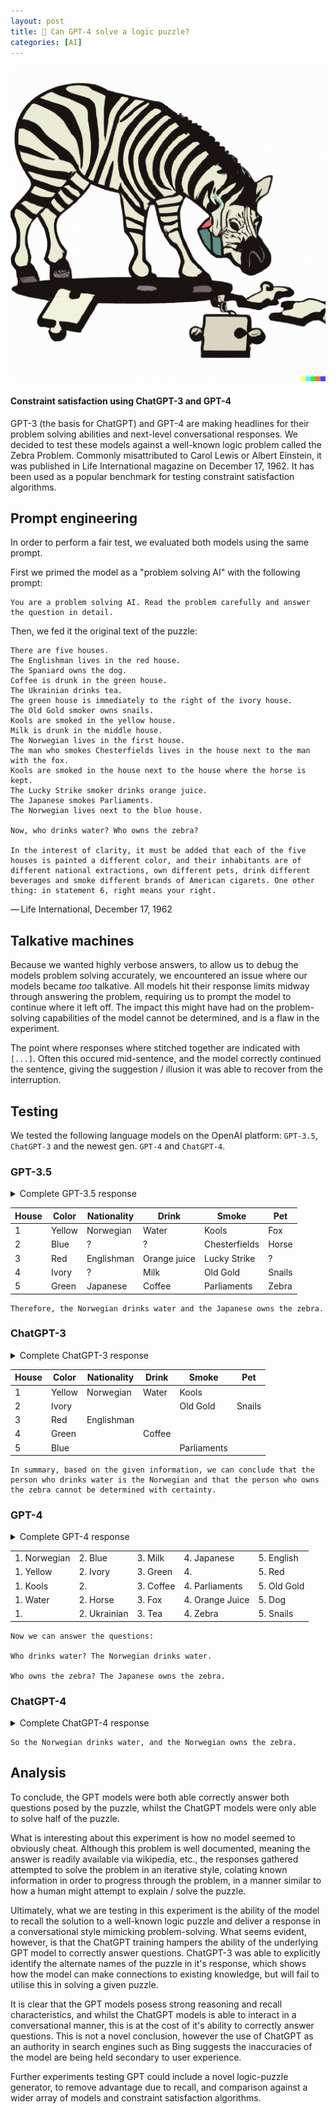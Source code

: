 ```yaml
---
layout: post
title: 🦓 Can GPT-4 solve a logic puzzle?
categories: [AI]
---
```


![A zebra solving a jigsaw puzzle, DALLE2](/_posts/2023-03-19-zebra-problem/DALLE-a-zebra-solving-a-jigsaw-puzzle.png)

#### Constraint satisfaction using ChatGPT-3 and GPT-4

GPT-3 (the basis for ChatGPT) and GPT-4 are making headlines for their problem solving abilities and next-level conversational responses. We decided to test these models against a well-known logic problem called the Zebra Problem. Commonly misattributed to Carol Lewis or Albert Einstein, it was published in Life International magazine on December 17, 1962. It has been used as a popular benchmark for testing constraint satisfaction algorithms.

## Prompt engineering
In order to perform a fair test, we evaluated both models using the same prompt.

First we primed the model as a "problem solving AI" with the following prompt:
```
You are a problem solving AI. Read the problem carefully and answer the question in detail.
```

Then, we fed it the original text of the puzzle:
```
There are five houses.
The Englishman lives in the red house.
The Spaniard owns the dog.
Coffee is drunk in the green house.
The Ukrainian drinks tea.
The green house is immediately to the right of the ivory house.
The Old Gold smoker owns snails.
Kools are smoked in the yellow house.
Milk is drunk in the middle house.
The Norwegian lives in the first house.
The man who smokes Chesterfields lives in the house next to the man with the fox.
Kools are smoked in the house next to the house where the horse is kept.
The Lucky Strike smoker drinks orange juice.
The Japanese smokes Parliaments.
The Norwegian lives next to the blue house.

Now, who drinks water? Who owns the zebra?

In the interest of clarity, it must be added that each of the five houses is painted a different color, and their inhabitants are of different national extractions, own different pets, drink different beverages and smoke different brands of American cigarets. One other thing: in statement 6, right means your right.
```
— Life International, December 17, 1962

## Talkative machines
Because we wanted highly verbose answers, to allow us to debug the models problem solving accurately, we encountered an issue where our models became _too_ talkative. All models hit their response limits midway through answering the problem, requiring us to prompt the model to continue where it left off. The impact this might have had on the problem-solving capabilities of the model cannot be determined, and is a flaw in the experiment.

The point where responses where stitched together are indicated with `[...]`. Often this occured mid-sentence, and the model correctly continued the sentence, giving the suggestion / illusion it was able to recover from the interruption.

## Testing
We tested the following language models on the OpenAI platform: `GPT-3.5`, `ChatGPT-3` and the newest gen. `GPT-4` and `ChatGPT-4`.

### GPT-3.5

<details markdown="1">
<summary>Complete GPT-3.5 response</summary>

#### Complete GPT-3.5 response

Based on the given information, we can create a table to keep track of the different attributes of each house:

| House | Color   | Nationality | Drink     | Smoke        | Pet     |
|-------|---------|------------|-----------|--------------|----------|
| 1     | Yellow  | Norwegian  | Water     | Kools        | Fox      |
| 2     | Blue    | ?          | ?         | ?            | ?        |
| 3     | Red     | Englishman | ?         | Old Gold     | ?        |
| 4     | Ivory   | ?          | ?         | ?            | ?        |
| 5     | Green   | ?          | Coffee    | ?            | Zebra    |

From the given information, we can fill in some of the missing attributes:

- House 1 is yellow and the Norwegian lives there. They drink water and smoke Kools, and they have a fox.
- The Norwegian lives next to the blue house, so house 2 must be blue.
- The Englishman lives in the red house, so house 3 is red.
- The green house is immediately to the right of the ivory house, so house 4 must be green.
- Coffee is drunk in the green house, and milk is drunk in the middle house (which is house 3), so the Ukrainian must live in house 2 and drink tea.
- House 5 has a zebra, so the owner of the zebra is in house 5. We don't know their nationality, drink, or cigarette brand yet.
- The Old Gold smoker owns snails, but we don't know which house they live in.
- Kools are smoked in the yellow house and in the house next to the house where the horse is kept. So the horse must be in either house 1 or 2, and the Kools smoker must be in the other one. But we don't know which house has the horse or which house the Kools smoker is in.
- The man who smokes Chesterfields lives in the house next to the man with the fox. So the Chesterfields smoker must be in either house 2 or 4, and the fox owner must be in the other one. But we don't know which house has the fox or which house the Chesterfields smoker is in.
- The Lucky Strike smoker drinks orange juice, but we don't know which house they live in.
- The Japanese smokes Parliaments, but we don't know which house they live in.

Now we can use some of the remaining clues to narrow down the possibilities:

- Only one house is left for the Old Gold smoker and their snails, so they must be in house 4.
- The Norwegian lives next to the blue house, so their house (house 1) must not be blue. Therefore, the blue house (house 2) must be where the Chesterfields smoker lives, and the fox must be in house 4. So the Chesterfields smoker must be in house 4, and the fox owner (who drinks nothing and smokes nothing) must be in house 2.
- Since the horse is not in house 1, it must be in house 2. Therefore, the Kools smoker must be in house 1, and the Norwegian drinks water.
- The Lucky Strike smoker must be in house 3, since that is the only house left with a drink (orange juice) that is not already assigned to someone.
- The Japanese smokes Parliaments, which means they must be in house 5 with the zebra.

So the final solution is:

| House | Color   | Nationality | Drink        | Smoke        | Pet      |
|-------|---------|------------|--------------|--------------|----------|
| 1     | Yellow  | Norwegian  | Water        | Kools        | Fox      |
| 2     | Blue    | ?          | ?            | Chesterfields | Horse    |
| 3     | Red     | Englishman | Orange juice | Lucky Strike | ?        |
| 4     | Ivory   | ?          | Milk         | Old Gold     | Snails   |
| 5     | Green   | Japanese  | Coffee       | Parliaments  | Zebra    |

Therefore, the Norwegian drinks water and the Japanese owns the zebra.

</details>

| House | Color   | Nationality | Drink        | Smoke        | Pet      |
|-------|---------|------------|--------------|--------------|----------|
| 1     | Yellow  | Norwegian  | Water        | Kools        | Fox      |
| 2     | Blue    | ?          | ?            | Chesterfields | Horse    |
| 3     | Red     | Englishman | Orange juice | Lucky Strike | ?        |
| 4     | Ivory   | ?          | Milk         | Old Gold     | Snails   |
| 5     | Green   | Japanese  | Coffee       | Parliaments  | Zebra    |

```
Therefore, the Norwegian drinks water and the Japanese owns the zebra.
```

### ChatGPT-3

<details markdown="1">
<summary>Complete ChatGPT-3 response</summary>

#### Complete ChatGPT-3 response

This is a classic problem known as the "Einstein's Riddle" or "Zebra Puzzle". To solve this problem, we need to make use of the given information and apply logic to deduce the answer.

First, let's list all the given information:

* Englishman lives in the red house.
* Spaniard owns a dog.
* Coffee is drunk in the green house.
* Ukrainian drinks tea.
* Green house is immediately to the right of the ivory house.
* Old Gold smoker owns snails.
* Kools are smoked in the yellow house.
* Milk is drunk in the middle house.
* Norwegian lives in the first house.
* Chesterfields smoker lives next to the house with the fox.
* Kools are smoked in the house next to the house where the horse is kept.
* Lucky Strike smoker drinks orange juice.
* Japanese smokes Parliaments.
* Norwegian lives next to the blue house.

Using this information, we can create a grid and fill in the information we have:

| House | Color  | Nationality | Drink  | Smoke       | Pet |
|-------|--------|-------------|--------|-------------|-----|
| 1     | Yellow | Norwegian   | Water  | Kools       |     |
| 2     | Blue   |             |        |             |     |
| 3     | Red    | Englishman  |        |             |     |
| 4     | Ivory  |             |        |             |     |
| 5     | Green  |             |        |             |     |


We know that the Norwegian lives in the first house and drinks water, so we can fill that in. We also know that the Japanese smokes Parliaments, so they can't be in the first house. The Old Gold smoker owns snails, so they can't be in the first house either.

| House | Color  | Nationality | Drink  | Smoke       | Pet   |
|-------|--------|-------------|--------|-------------|-------|
| 1     | Yellow | Norwegian   | Water  | Kools       |       |
| 2     | Blue   |             |        |             |       |
| 3     | Red    | Englishman  |        |             |       |
| 4     | Ivory  |             |        | Old Gold    | Snails|
| 5     | Green  |             | Coffee |             |       |


We also know that the green house is immediately to the right of the ivory house, so the ivory house must be either the second or the fourth house. However, the Norwegian lives next to the blue house, which means the blue house must be either the second or the fifth house. Since the Japanese smokes Parliaments, they cannot be in the second house, so the blue house must be the fifth house. This means that the ivory house is the second house.

| House | Color  | Nationality | Drink  | Smoke       | Pet     |
|-------|--------|-------------|--------|-------------|---------|
| 1     | Yellow | Norwegian   | Water  | Kools       |         |
| 2     | Ivory  |             |        | Old Gold    | Snails  |
| 3     | Red    | Englishman  |        |             |         |
| 4     | Green  |             | Coffee |             |         |
| 5     | Blue   |             |        | Parliaments |         |

Now, we know that the green house is the fourth house and that coffee is drunk there. The Englishman lives in the red house, \[...\] so we can fill that in. The Spaniard owns the dog, so they can't be in any of the other houses. We also know that Kools are smoked in the yellow house, so that must be the third house.

| House | Color  | Nationality | Drink   | Smoke       | Pet     |
|-------|--------|-------------|---------|-------------|---------|
| 1     | Yellow | Norwegian   | Water   | Kools       |         |
| 2     | Ivory  |             |         | Old Gold    | Snails  |
| 3     | Red    | Englishman  |         |             |         |
| 4     | Green  |             | Coffee  |             |         |
| 5     | Blue   |             |         | Parliaments |         |

Now, we know that the Lucky Strike smoker drinks orange juice, so they can't be in any of the remaining houses. The only remaining options for the pet are a fox and a zebra, and we know that the man who smokes Chesterfields lives next to the man with the fox. Since we don't know the nationality of the person who smokes Chesterfields, we can't determine which house the fox is in. However, we also know that Kools are smoked in the house next to the house where the horse is kept. Since we haven't placed a horse in any of the houses, we can't determine which house the Kools smoker is in either.

However, we do know that none of the remaining houses can have a pet other than a fox or a zebra. Therefore, the person who owns the zebra must be in one of the remaining houses. Since we don't know the nationality of the person who owns the zebra, we can't determine which house they are in.

In summary, based on the given information, we can conclude that the person who drinks water is the Norwegian and that the person who owns the zebra cannot be determined with certainty.

</details>

| House | Color  | Nationality | Drink   | Smoke       | Pet     |
|-------|--------|-------------|---------|-------------|---------|
| 1     | Yellow | Norwegian   | Water   | Kools       |         |
| 2     | Ivory  |             |         | Old Gold    | Snails  |
| 3     | Red    | Englishman  |         |             |         |
| 4     | Green  |             | Coffee  |             |         |
| 5     | Blue   |             |         | Parliaments |         |

```
In summary, based on the given information, we can conclude that the person who drinks water is the Norwegian and that the person who owns the zebra cannot be determined with certainty.
```

### GPT-4

<details markdown="1">
<summary>Complete GPT-4 response</summary>

#### Complete GPT-4 response

To solve this problem, we can create a table with 5 columns representing the houses and rows for the colors, nationalities, beverages, cigarettes, and pets. Then we can fill in the table based on the given information:

| | | | | |
| ------ | ------ | ------ | ---- | ---- |
| 1.	Norwegian | 2. Blue | 3. Milk | 4. | 5.
| 1.	Red      | 2.     | 3.       | 4. | 5.
| 1.	         | 2.     | 3.       | 4. | 5.
| 1.	         | 2.     | 3.       | 4. | 5.

Now we can start filling in the table based on the given clues:

1. The Englishman lives in the red house.
    - Red house: Englishman

2. The Spaniard owns the dog.
    - Spaniard: Dog

3. Coffee is drunk in the green house.
    - Green house: Coffee

4. The Ukrainian drinks tea.
    - Ukrainian: Tea

5. The green house is immediately to the right of the ivory house.
    - Green house is not the first house because there’s a house to the left. So, the green house can only be in position 3 and the ivory house in position 2. This means that the middle house (house 3) is the green house where coffee is drunk.

6. The Old Gold smoker owns snails.
    - Old Gold: Snails

7. Kools are smoked in the yellow house.
    - Yellow house: Kools

8. Milk is drunk in the middle house.
    - We already know this information.

9. The Norwegian lives in the first house.
    - We already know this information.

10. The man who smokes Chesterfields lives in the house next to the man with the fox.
    - Chesterfields: Next to Fox

11. Kools are smoked in the house next to the house where the horse is kept.
    - Kools: Next to Horse

12. The Lucky Strike smoker drinks orange juice.
    - Lucky Strike: Orange Juice

13. The Japanese smokes Parliaments.
    - Japanese: Parliaments

14. The Norwegian lives next to the blue house.
    - We already know this information.

Now, let’s fill in the information we know into the table:

| | | | | |
| ------ | ------ | ------ | ---- | ---- |
| 1.	Norwegian | 2. Blue | 3. Milk | 4.      | 5.
| 1.	         | 2. Ivory | 3. Green | 4. | 5.
| 1.	         | 2.     | 3. Coffee | 4. | 5.
| 1.	         | 2.     | 3.      | 4. | 5.

Based on the information we have, we can deduce that the red house must be in position 5 because it’s the only option left for the Englishman. Then, the yellow house with Kools must be in position 1. Now the table looks like this:

| | | | | |
| ------ | ------ | ------ | ---- | ---- |
| 1.	Norwegian | 2. Blue | 3. Milk | 4.      | 5. English
| 1.	Yellow    | 2. Ivory | 3. Green | 4. | 5. Red
| 1.	Kools     | 2.     | 3. Coffee | 4. | 5.
| 1.	         | 2.     | 3.      | 4. | 5.

Since Kools are next to the house with a horse, the horse must be in house 2. Since Chesterfields are next to the house with a fox, the fox must be in house 3 and Chesterfields in house 4. Now the table looks like this:

| | | | | |
| ------ | ------ | ------ | ---- | ---- |
| 1.	Norwegian | 2. Blue | 3. Milk | 4.      | 5. English
| 1.	Yellow    | 2. Ivory | 3. Green | 4. | 5. Red
| 1.	Kools     | 2.     | 3. Coffee | 4. Chesterfields | 5.
| 1.	         | 2. Horse | 3. Fox | 4. | 5.

Now we can fill in the remaining information. The Ukrainian must be in house 2 and drink tea. The Japanese must be in house 4 and smoke Parliaments. The Spaniard must be in house 5 and own a dog. House 4 must drink Orange Juice and Lucky Strike. The table now looks like this:

| | | | | |
| ------ | ------ | ------ | ---- | ---- |
| 1.	Norwegian | 2. Blue | 3. Milk | 4. Japanese | 5. English
| 1.	Yellow    | 2. Ivory | 3. Green | 4. | 5. Red
| 1.	Kools     | 2.     | 3. Coffee | 4. Parliaments | 5.
| 1.	         | 2. Horse | 3. Fox | 4. | 5. Dog

Since Old Gold is the only cigarette left, it must be in house 5, which means the snails are also in house 5. House 1 must drink water, and the only pet left is the zebra, which must be in house 3. The final table looks like this:
| | | | | |
| ------ | ------ | ------ | ---- | ---- |
| 1.	Norwegian | 2. Blue | 3. Milk | 4. Japanese | 5. English |
| 1.	Yellow    | 2. Ivory | 3. Green | 4. | 5. Red |
| 1.	Kools     | 2.     | 3. Coffee | 4. Parliaments | 5. Old Gold |
| 1.	Water     | 2. Horse | 3. Fox | 4. Orange Juice | 5. Dog |
| 1.	         | 2. Ukrainian | 3. Tea | 4. Zebra | 5. Snails |

Now we can answer the questions:

Who drinks water? The Norwegian drinks water.

Who owns the zebra? The Japanese owns the zebra.

</details>

| | | | | |
| ------ | ------ | ------ | ---- | ---- |
| 1.	Norwegian | 2. Blue | 3. Milk | 4. Japanese | 5. English |
| 1.	Yellow    | 2. Ivory | 3. Green | 4. | 5. Red |
| 1.	Kools     | 2.     | 3. Coffee | 4. Parliaments | 5. Old Gold |
| 1.	Water     | 2. Horse | 3. Fox | 4. Orange Juice | 5. Dog |
| 1.	         | 2. Ukrainian | 3. Tea | 4. Zebra | 5. Snails |

```
Now we can answer the questions:

Who drinks water? The Norwegian drinks water.

Who owns the zebra? The Japanese owns the zebra.
```

### ChatGPT-4

<details markdown="1">
<summary>Complete ChatGPT-4 response</summary>

#### Complete ChatGPT-4 response

To solve this problem, we will use a process of elimination based on the given information. We will use the following abbreviations for better readability: 

Nations: E (English), S (Spaniard), U (Ukrainian), N (Norwegian), J (Japanese) 

Colors: R (Red), G (Green), I (Ivory), Y (Yellow), B (Blue) 

Pets: D (Dog), S (Snails), F (Fox), H (Horse), Z (Zebra) 

Drinks: C (Coffee), T (Tea), M (Milk), W (Water), O (Orange Juice) 

Cigarettes: OG (Old Gold), K (Kools), CH (Chesterfields), LS (Lucky Strike), P (Parliaments) 

The Norwegian lives in the first house, and the first house is next to the blue house: 

(N, _, _, _, _) (B, _, _, _, _) 

The Englishman lives in the red house, and the Norwegian lives next to the blue house: 

(_, E, _, _, _) (R, _, _, _, _) 

The green house is immediately to the right of the ivory house: 

(I, _, G, _, _) 

Coffee is drunk in the green house: 

(_, _, C, _, _) 

The Ukrainian drinks tea: 

(_, _, _, T, _) 

Kools are smoked in the yellow house: 

(_, _, _, , Y) (, _, _, _, K) 

Milk is drunk in the middle house: 

(_, _, M, _, _) 

The Old Gold smoker owns snails: 

(_, _, _, , OG) (, _, _, _, S) 

The Spaniard owns the dog: 

(_, S, _, _, ) (, _, D, _, _) 

The man who smokes Chesterfields lives in the house next to the man with the fox: 

(_, _, _, , CH) (, _, _, _, F) 

Kools are smoked in the house next to the house where the horse is kept: 

(_, _, _, _, ) (, _, _, _, H) 

The Lucky Strike smoker drinks orange juice: 

(_, _, _, , LS) (, _, _, O, _) 

The Japanese smokes Parliaments: 

(_, _, _, _, P) 

Now, let’s fill in the information we have so far: 

House 1: (N, _, _, M, _) 

House 2: (E, R, _, _, ) 

House 3: (, I, G, C, ) 

House 4: (, _, _, T, _) 

House 5: (J, _, _, _, P) 

Since the Norwegian lives in the first house, and the first house is next to the blue house, the second house must be blue: 

House 2: (E, R, _, _, ) 

House 3: (, I, G, C, _) 

Since the green house is immediately to the right of the ivory house, the green house must be the third house and the ivory house must be the second: 

House 2: (E, R, I, _, ) 

House 3: (, _, G, C, _) 

Now, since the Englishman lives in the red house, the red house must be the first house: 

House 1: (N, _, R, M, _) 

As the Ukrainian drinks tea, they must live in the fourth house: 

House 4: (U, _, _, T, _) 

This means the Spaniard must live in the fifth house: 

House 5: (J, S, _, _, P) 

Since Kools are smoked in the yellow house and it’s the only house without 

\[...\]

Since Kools are smoked in the yellow house and it’s the only house without a color, the fifth house must be yellow: 

House 5: (J, S, Y, _, P) 

Now, we know that Kools are smoked in the yellow house, so they are smoked in the fifth house: 

House 5: (J, S, Y, _, P, K) 

The Old Gold smoker owns snails, and since the third house is the only one without a pet, the Old Gold smoker and the snails must be in the third house: 

House 3: (_, _, G, C, OG, S) 

The man who smokes Chesterfields lives next to the man with the fox. Since the only two consecutive houses without a cigarette brand and a pet are the first and second houses, the fox must be in the second house and Chesterfields must be smoked in the first house: 

House 1: (N, _, R, M, CH) 

House 2: (E, _, I, _, F) 

Kools are smoked in the house next to the house where the horse is kept. Since Kools are smoked in the fifth house, the horse must be in the fourth house: 

House 4: (U, _, _, T, H) 

The Lucky Strike smoker drinks orange juice. The only house without a drink is the second house, so the Lucky Strike smoker and orange juice must be in the second house: 

House 2: (E, _, I, O, LS, F) 

Now we have the complete arrangement: 

House 1: (N, _, R, M, CH) 

House 2: (E, , I, O, LS, F) 

House 3: (, _, G, C, OG, S) 

House 4: (U, _, _, T, H) 

House 5: (J, S, Y, _, P, K) 

The only house without a drink is the first house, so the Norwegian must drink water: 

House 1: (N, _, R, W, CH) 

The only house without a pet is the first house, so the Norwegian must own the zebra: 

House 1: (N, _, R, W, CH, Z) 

So the Norwegian drinks water, and the Norwegian owns the zebra. 

</details>

```
So the Norwegian drinks water, and the Norwegian owns the zebra. 
```

## Analysis
To conclude, the GPT models were both able correctly answer both questions posed by the puzzle, whilst the ChatGPT models were only able to solve half of the puzzle.

What is interesting about this experiment is how no model seemed to obviously cheat. Although this problem is well documented, meaning the answer is readily available via wikipedia, etc., the responses gathered attempted to solve the problem in an iterative style, colating known information in order to progress through the problem, in a manner similar to how a human might attempt to explain / solve the puzzle.

Ultimately, what we are testing in this experiment is the ability of the model to recall the solution to a well-known logic puzzle and deliver a response in a conversational style mimicking problem-solving. What seems evident, however, is that the ChatGPT training hampers the ability of the underlying GPT model to correctly answer questions. ChatGPT-3 was able to explicitly identify the alternate names of the puzzle in it's response, which shows how the model can make connections to existing knowledge, but will fail to utilise this in solving a given puzzle.

It is clear that the GPT models posess strong reasoning and recall characteristics, and whilst the ChatGPT models is able to interact in a conversational manner, this is at the cost of it's ability to correctly answer questions. This is not a novel conclusion, however the use of ChatGPT as an authority in search engines such as Bing suggests the inaccuracies of the model are being held secondary to user experience.

Further experiments testing GPT could include a novel logic-puzzle generator, to remove advantage due to recall, and comparison against a wider array of models and constraint satisfaction algorithms.